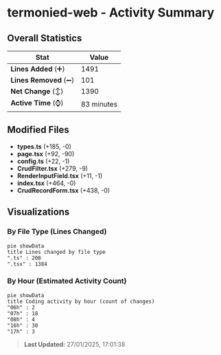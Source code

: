 # termonied-web - Activity Summary 

## Overall Statistics

| Stat                   | Value                                                             |
| ---------------------- | ----------------------------------------------------------------- |
| **Lines Added** (➕)   | 1491                                          |
| **Lines Removed** (➖) | 101                                        |
| **Net Change** (↕)    | 1390                |
| **Active Time** (⌚)   | 83 minutes |


## Modified Files
- **types.ts** (+185, -0)
- **page.tsx** (+92, -90)
- **config.ts** (+22, -1)
- **CrudFilter.tsx** (+279, -9)
- **RenderInputField.tsx** (+11, -1)
- **index.tsx** (+464, -0)
- **CrudRecordForm.tsx** (+438, -0)

## Visualizations

### By File Type (Lines Changed)

```mermaid
pie showData
title Lines changed by file type
".ts" : 208
".tsx" : 1384
```

### By Hour (Estimated Activity Count)

```mermaid
pie showData
title Coding activity by hour (count of changes)
"06h" : 2
"07h" : 18
"08h" : 4
"16h" : 30
"17h" : 3
```


> **Last Updated:** 27/01/2025, 17:01:38